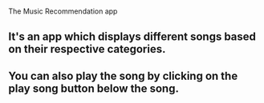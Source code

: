 # 
The Music Recommendation app

## It's an app which displays different songs based on their respective categories.

## You can also play the song by clicking on the play song button below the song.
